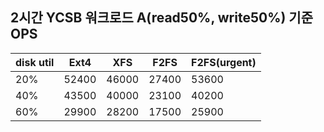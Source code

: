 ## 2시간 YCSB 워크로드 A(read50%, write50%) 기준 OPS  

| disk util | Ext4  |  XFS  | F2FS  |F2FS(urgent)|
|-----------|-------|-------|-------|------------|
| 20%       | 52400 | 46000 | 27400 | 53600      |
| 40%       | 43500 | 40000 | 23100 | 40200      |
| 60%       | 29900 | 28200 | 17500 | 25900      |
